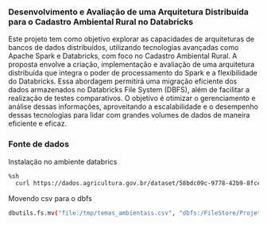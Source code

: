 
### Desenvolvimento e Avaliação de uma Arquitetura Distribuída para o Cadastro Ambiental Rural no Databricks


Este projeto tem como objetivo explorar as capacidades de arquiteturas de bancos de dados distribuídos, utilizando tecnologias avançadas como Apache Spark e Databricks, com foco no Cadastro Ambiental Rural. A proposta envolve a criação, implementação e avaliação de uma arquitetura distribuída que integra o poder de processamento do Spark e a flexibilidade do Databricks. Essa abordagem permitirá uma migração eficiente dos dados armazenados no Databricks File System (DBFS), além de facilitar a realização de testes comparativos. O objetivo é otimizar o gerenciamento e análise dessas informações, aproveitando a escalabilidade e o desempenho dessas tecnologias para lidar com grandes volumes de dados de maneira eficiente e eficaz.


### Fonte de dados 

Instalação no ambiente databrics

```bash
%sh
  curl https://dados.agricultura.gov.br/dataset/58bdc09c-9778-42b9-8fce-7d5c2c4fa211/resource/daf8053b-5446-4cd4-986a-f141b4a434ec/download/temas_ambientais.csv --output /tmp/temas_ambientais.csv
```

Movendo csv para o dbfs
```bash
dbutils.fs.mv("file:/tmp/temas_ambientais.csv", "dbfs:/FileStore/Projeto/temas_ambientais.csv")
```
